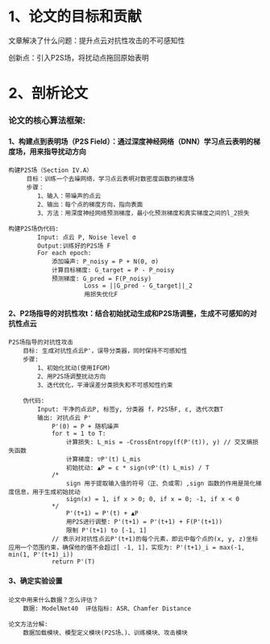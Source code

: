 # 1、论文的目标和贡献

文章解决了什么问题：提升点云对抗性攻击的不可感知性  

创新点：引入P2S场，将扰动点拖回原始表明

# 2、剖析论文

### 论文的核心算法框架:
#### 1、构建点到表明场（P2S Field）：通过深度神经网络（DNN）学习点云表明的梯度场，用来指导扰动方向
    构建P2S场（Section IV.A）
         目标：训练一个去噪网络，学习点云表明对数密度函数的梯度场
         步骤：
            1、输入：带噪声的点云       
            2、输出：每个点的梯度方向，指向表面  
            3、方法：用深度神经网络预测梯度，最小化预测梯度和真实梯度之间的l_2损失

    构建P2S场伪代码:
            Input: 点云 P, Noise level σ
            Output:训练好的P2S场 F
            For each epoch:
                添加噪声: P_noisy = P + N(0, σ)
                计算目标梯度: G_target = P - P_noisy
                预测梯度: G_pred = F(P_noisy)
                         Loss = ||G_pred - G_target||_2
                         用损失优化F
#### 2、P2场指导的对抗性攻t：结合初始扰动生成和P2S场调整，生成不可感知的对抗性点云
    P2S场指导的对抗性攻击
        目标: 生成对抗性点云P'，误导分类器，同时保持不可感知性
        步骤: 
            1、初始化扰动(使用IFGM)
            2、用P2S场调整扰动方向
            3、迭代优化，平滑误差分类损失和不可感知性约束  

        伪代码:
            Input: 干净的点云P, 标签y, 分类器 f，P2S场F, ε, 迭代次数T
            输出: 对抗点云 P'
                P'(0) = P + 随机噪声
                for t = 1 to T:
                    计算损失: L_mis = -CrossEntropy(f(P'(t)), y) // 交叉熵损失函数
                    计算梯度: ▽P'(t) L_mis
                    初始扰动: ▲P = ε * sign(▽P'(t) L_mis) / T
                /*  
                    sign 用于提取输入值的符号（正、负或零）,sign 函数的作用是简化梯度信息，用于生成初始扰动
                    sign(x) = 1, if x > 0; 0, if x = 0; -1, if x < 0
                */
                    P'(t+1) = P'(t) + ▲P
                    用P2S进行调整: P'(t+1) = P'(t+1) + F(P'(t+1))
                    限制 P'(t+1) to [-1, 1]
                // 表示对对抗性点云P'(t+1)的每个元素，即云中每个点的(x, y, z)坐标应用一个范围约束，确保他的值不会超过[ -1, 1]，实现为: P'(t+1)_i = max(-1, min(1, P'(t+1)_i))
                return P'(T)

#### 3、确定实验设置
    论文中用来什么数据？怎么评估？
        数据: ModelNet40  评估指标: ASR、Chamfer Distance
    
    论文方法分解:
        数据加载模块、模型定义模块(P2S场、)、训练模块、攻击模块
